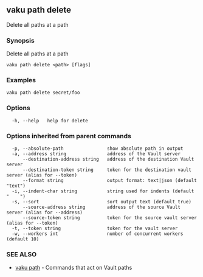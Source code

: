 ## vaku path delete

Delete all paths at a path

### Synopsis

Delete all paths at a path

```
vaku path delete <path> [flags]
```

### Examples

```
vaku path delete secret/foo
```

### Options

```
  -h, --help   help for delete
```

### Options inherited from parent commands

```
  -p, --absolute-path                show absolute path in output
  -a, --address string               address of the Vault server
      --destination-address string   address of the destination Vault server
      --destination-token string     token for the destination vault server (alias for --token)
      --format string                output format: text|json (default "text")
  -i, --indent-char string           string used for indents (default "    ")
  -s, --sort                         sort output text (default true)
      --source-address string        address of the source Vault server (alias for --address)
      --source-token string          token for the source vault server (alias for --token)
  -t, --token string                 token for the vault server
  -w, --workers int                  number of concurrent workers (default 10)
```

### SEE ALSO

* [vaku path](vaku_path.md)	 - Commands that act on Vault paths

